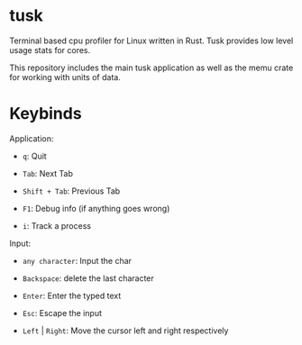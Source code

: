 # tusk
Terminal based cpu profiler for Linux written in Rust. Tusk provides low level usage stats for cores.

This repository includes the main tusk application as well as the memu crate for working with units of data.

# Keybinds

Application:

- `q`: Quit

- `Tab`: Next Tab

- `Shift + Tab`: Previous Tab

- `F1`: Debug info (if anything goes wrong)

- `i`: Track a process

Input:

- `any character`: Input the char

- `Backspace`: delete the last character

- `Enter`: Enter the typed text

- `Esc`: Escape the input

- `Left` | `Right`: Move the cursor left and right respectively
